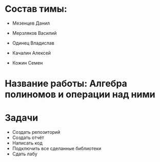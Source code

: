 # Состав тимы:
+ Мезенцев Данил 

+ Мерзляков Василий

+ Одинец Владислав

+ Качалин Алексей

+ Кожин Семен
# Название работы: Алгебра полиномов и операции над ними
# Задачи
+ Создать репозиторий
+ Создать отчёт
+ Написать код
+ Подключить все сделанные библиотеки
+ Сдать лабу

